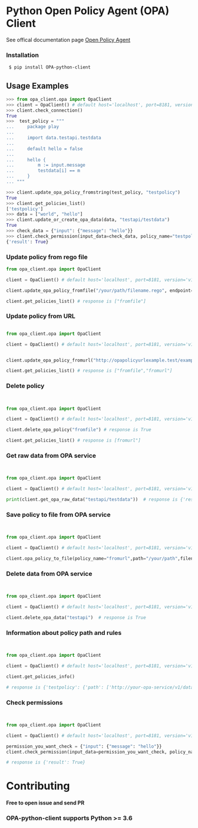 # Python Open Policy Agent (OPA) Client 




See offical documentation page [Open Policy Agent](https://www.openpolicyagent.org/docs/latest/)


### Installation ###

```sh
 $ pip install OPA-python-client
```




## Usage Examples ##

```python
>>> from opa_client.opa import OpaClient
>>> client = OpaClient() # default host='localhost', port=8181, version='v1'
>>> client.check_connection()
True
>>>  test_policy = """
...     package play
... 
...     import data.testapi.testdata
... 
...     default hello = false
... 
...     hello {
...         m := input.message
...         testdata[i] == m
...     }
... """

>>> client.update_opa_policy_fromstring(test_policy, "testpolicy")
True
>>> client.get_policies_list()
['testpolicy']
>>> data = ["world", "hello"]
>>> client.update_or_create_opa_data(data, "testapi/testdata")
True
>>> check_data = {"input": {"message": "hello"}}
>>> client.check_permission(input_data=check_data, policy_name="testpolicy", rule_name="hello")
{'result': True}
```

### Update policy from rego file ###

```python
from opa_client.opa import OpaClient

client = OpaClient() # default host='localhost', port=8181, version='v1'

client.update_opa_policy_fromfile("/your/path/filename.rego", endpoint="fromfile") # response is True

client.get_policies_list() # response is ["fromfile"]

```


### Update policy from URL ###

```python

from opa_client.opa import OpaClient

client = OpaClient() # default host='localhost', port=8181, version='v1'


client.update_opa_policy_fromurl("http://opapolicyurlexample.test/example.rego", endpoint="fromurl") # response is True

client.get_policies_list() # response is ["fromfile","fromurl"]

```


### Delete policy ###


```python


from opa_client.opa import OpaClient

client = OpaClient() # default host='localhost', port=8181, version='v1'

client.delete_opa_policy("fromfile") # response is True

client.get_policies_list() # response is [fromurl"]

```

### Get raw data from OPA service ###


```python


from opa_client.opa import OpaClient

client = OpaClient() # default host='localhost', port=8181, version='v1'

print(client.get_opa_raw_data("testapi/testdata"))  # response is {'result': ['world', 'hello']}

```

### Save policy to file from OPA service ###


```python


from opa_client.opa import OpaClient

client = OpaClient() # default host='localhost', port=8181, version='v1'

client.opa_policy_to_file(policy_name="fromurl",path="/your/path",filename="example.rego")  # response is True


```

### Delete data from OPA service ###


```python


from opa_client.opa import OpaClient

client = OpaClient() # default host='localhost', port=8181, version='v1'

client.delete_opa_data("testapi")  # response is True


```


### Information about policy path and rules ###


```python


from opa_client.opa import OpaClient

client = OpaClient() # default host='localhost', port=8181, version='v1'

client.get_policies_info()

# response is {'testpolicy': {'path': ['http://your-opa-service/v1/data/play'], 'rules': ['http://your-opa-service/v1/data/play/hello']}

```


### Check permissions ###


```python


from opa_client.opa import OpaClient

client = OpaClient() # default host='localhost', port=8181, version='v1'

permission_you_want_check = {"input": {"message": "hello"}}
client.check_permission(input_data=permission_you_want_check, policy_name="testpolicy", rule_name="hello")

# response is {'result': True}

```


# Contributing #

#### Free to open issue and send PR ####

### OPA-python-client  supports Python >= 3.6
